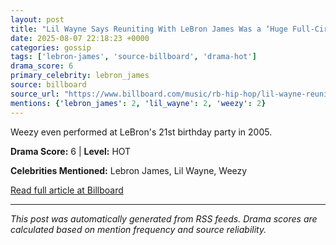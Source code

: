 ```yaml
---
layout: post
title: "Lil Wayne Says Reuniting With LeBron James Was a ‘Huge Full-Circle Moment’ After Meeting NBA Legend as Teen"
date: 2025-08-07 22:18:23 +0000
categories: gossip
tags: ['lebron-james', 'source-billboard', 'drama-hot']
drama_score: 6
primary_celebrity: lebron_james
source: billboard
source_url: "https://www.billboard.com/music/rb-hip-hop/lil-wayne-reunion-lebron-james-1236038950/"
mentions: {'lebron_james': 2, 'lil_wayne': 2, 'weezy': 2}
---
```


Weezy even performed at LeBron's 21st birthday party in 2005.

**Drama Score:** 6 | **Level:** HOT

**Celebrities Mentioned:** Lebron James, Lil Wayne, Weezy

[Read full article at Billboard](https://www.billboard.com/music/rb-hip-hop/lil-wayne-reunion-lebron-james-1236038950/)

---
*This post was automatically generated from RSS feeds. Drama scores are calculated based on mention frequency and source reliability.*
